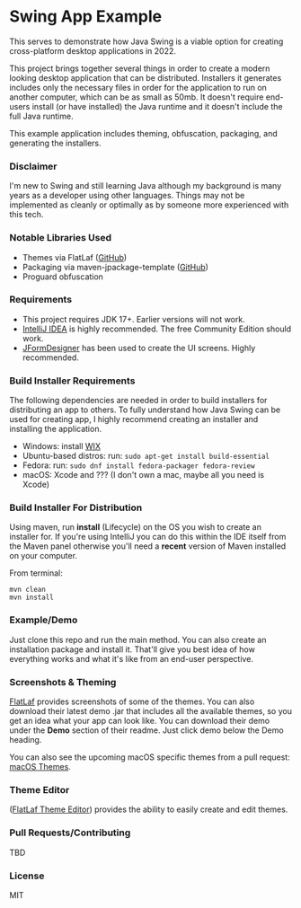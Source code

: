 # Swing App Example

This serves to demonstrate how Java Swing is a viable option for creating cross-platform desktop applications in 2022.

This project brings together several things in order to create a modern looking desktop application that can be
distributed. Installers it generates includes only the necessary files in order for the application to run on another
computer, which can be as small as 50mb. It doesn't require end-users install (or have installed) the Java runtime
and it doesn't include the full Java runtime.

This example application includes theming, obfuscation, packaging, and generating the installers.

### Disclaimer

I'm new to Swing and still learning Java although my background is many years as a developer using other languages.
Things may not be implemented as cleanly or optimally as by someone more experienced with this tech.

### Notable Libraries Used

- Themes via FlatLaf ([GitHub](https://github.com/JFormDesigner/FlatLaf))
- Packaging via maven-jpackage-template ([GitHub](https://github.com/wiverson/maven-jpackage-template))
- Proguard obfuscation

### Requirements

- This project requires JDK 17+. Earlier versions will not work.
- [IntelliJ IDEA](https://www.jetbrains.com/idea/) is highly recommended. The free Community Edition should work.
- [JFormDesigner](https://www.formdev.com/jformdesigner/) has been used to create the UI screens. Highly recommended.

### Build Installer Requirements

The following dependencies are needed in order to build installers for distributing an app to others. To fully
understand how Java Swing can be used for creating app, I highly recommend creating an installer and installing the
application.

- Windows: install [WIX](https://wixtoolset.org/)
- Ubuntu-based distros: run: ```sudo apt-get install build-essential```
- Fedora: run: ```sudo dnf install fedora-packager fedora-review```
- macOS: Xcode and ??? (I don't own a mac, maybe all you need is Xcode)

### Build Installer For Distribution

Using maven, run **install** (Lifecycle) on the OS you wish to create an installer for. If you're using IntelliJ you can
do this within the IDE itself from the Maven panel otherwise you'll need a **recent** version of Maven installed on your
computer.

From terminal:

```shell
mvn clean
mvn install
```

### Example/Demo

Just clone this repo and run the main method. You can also create an installation package and install it. That'll give
you best idea of how everything works and what it's like from an end-user perspective.

### Screenshots & Theming

[FlatLaf](https://github.com/JFormDesigner/FlatLaf) provides screenshots of some of the themes. You can also download
their latest demo .jar that includes all the available themes, so you get an idea what your app can look like. You can
download their demo under the **Demo** section of their readme. Just click demo below the Demo heading.

You can also see the upcoming macOS specific themes from a pull
request: [macOS Themes](https://github.com/JFormDesigner/FlatLaf/pull/533).

### Theme Editor

([FlatLaf Theme Editor](https://www.formdev.com/flatlaf/theme-editor/)) provides the ability to easily create and edit
themes.

### Pull Requests/Contributing

TBD

### License

MIT